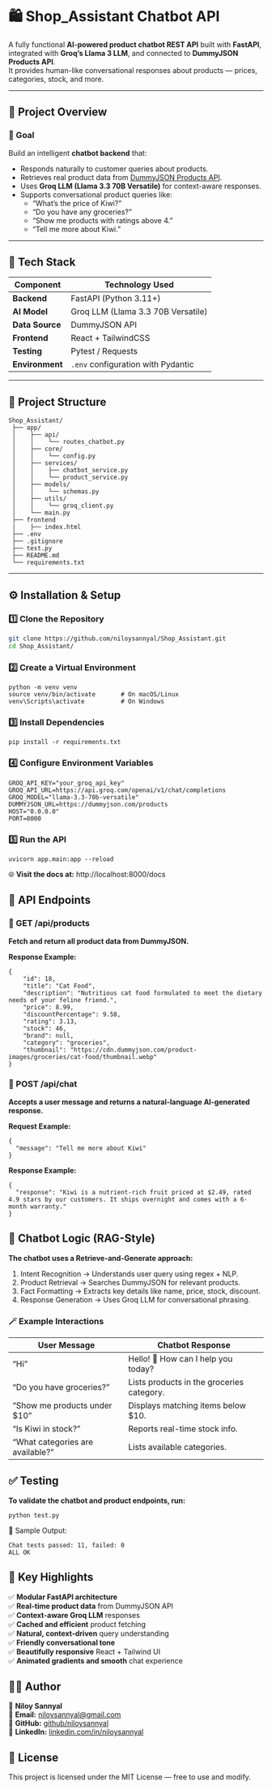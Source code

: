 # 🛍️ Shop_Assistant Chatbot API

A fully functional **AI-powered product chatbot REST API** built with **FastAPI**, integrated with **Groq’s Llama 3 LLM**, and connected to **DummyJSON Products API**.  
It provides human-like conversational responses about products — prices, categories, stock, and more.

---

## 🚀 Project Overview

### 🎯 Goal
Build an intelligent **chatbot backend** that:
- Responds naturally to customer queries about products.
- Retrieves real product data from [DummyJSON Products API](https://dummyjson.com/products).
- Uses **Groq LLM (Llama 3.3 70B Versatile)** for context-aware responses.
- Supports conversational product queries like:
  - “What’s the price of Kiwi?”
  - “Do you have any groceries?”
  - “Show me products with ratings above 4.”
  - “Tell me more about Kiwi.”

---

## 🧩 Tech Stack

| Component        | Technology Used |
|------------------|-----------------|
| **Backend**      | FastAPI (Python 3.11+) |
| **AI Model**     | Groq LLM (Llama 3.3 70B Versatile) |
| **Data Source**  | DummyJSON API |
| **Frontend**     | React + TailwindCSS |
| **Testing**      | Pytest / Requests |
| **Environment**  | `.env` configuration with Pydantic |

---

## 📁 Project Structure
```
Shop_Assistant/
 ├── app/
 │    ├── api/
 │    │    └── routes_chatbot.py
 │    ├── core/
 │    │    └── config.py
 │    ├── services/
 │    │    ├── chatbot_service.py
 │    │    └── product_service.py
 │    ├── models/
 │    │    └── schemas.py
 │    ├── utils/
 │    │    └── groq_client.py
 │    └── main.py
 ├── frontend
 |    ├── index.html
 ├── .env
 ├── .gitignore
 ├── test.py
 ├── README.md
 └── requirements.txt
```


---

## ⚙️ Installation & Setup

### 1️⃣ Clone the Repository

```bash
git clone https://github.com/niloysannyal/Shop_Assistant.git
cd Shop_Assistant/
```
### 2️⃣ Create a Virtual Environment
```
python -m venv venv
source venv/bin/activate       # On macOS/Linux
venv\Scripts\activate          # On Windows
```
### 3️⃣ Install Dependencies
```
pip install -r requirements.txt
```
### 4️⃣ Configure Environment Variables
```
GROQ_API_KEY="your_groq_api_key"
GROQ_API_URL=https://api.groq.com/openai/v1/chat/completions
GROQ_MODEL="llama-3.3-70b-versatile"
DUMMYJSON_URL=https://dummyjson.com/products
HOST="0.0.0.0"
PORT=8000
```
### 5️⃣ Run the API
```
uvicorn app.main:app --reload
```
🌐 **Visit the docs at:** http://localhost:8000/docs

## 💬 API Endpoints
### 🔹 GET /api/products
**Fetch and return all product data from DummyJSON.**

**Response Example:**
```
{
    "id": 18,
    "title": "Cat Food",
    "description": "Nutritious cat food formulated to meet the dietary needs of your feline friend.",
    "price": 8.99,
    "discountPercentage": 9.58,
    "rating": 3.13,
    "stock": 46,
    "brand": null,
    "category": "groceries",
    "thumbnail": "https://cdn.dummyjson.com/product-images/groceries/cat-food/thumbnail.webp"
}
```
### 🔹 POST /api/chat
**Accepts a user message and returns a natural-language AI-generated response.**

**Request Example:**
```
{
  "message": "Tell me more about Kiwi"
}
```
**Response Example:**
```
{
  "response": "Kiwi is a nutrient-rich fruit priced at $2.49, rated 4.9 stars by our customers. It ships overnight and comes with a 6-month warranty."
}
```

## 🧠 Chatbot Logic (RAG-Style)
**The chatbot uses a Retrieve-and-Generate approach:**
1. Intent Recognition → Understands user query using regex + NLP.
2. Product Retrieval → Searches DummyJSON for relevant products.
3. Fact Formatting → Extracts key details like name, price, stock, discount.
4. Response Generation → Uses Groq LLM for conversational phrasing.

### 🪄 Example Interactions
| User Message                     | Chatbot Response                          |
| -------------------------------- | ----------------------------------------- |
| “Hi”                             | Hello! 👋 How can I help you today?       |
| “Do you have groceries?”         | Lists products in the groceries category. |
| “Show me products under $10”     | Displays matching items below $10.        |
| “Is Kiwi in stock?”              | Reports real-time stock info.             |
| “What categories are available?” | Lists available categories.               |

## ✅ Testing
**To validate the chatbot and product endpoints, run:**
```
python test.py
```
🧪 Sample Output:
```
Chat tests passed: 11, failed: 0
ALL OK
```

## 🧱 Key Highlights
✅ **Modular FastAPI architecture**  
✅ **Real-time product data** from DummyJSON API  
✅ **Context-aware Groq LLM** responses  
✅ **Cached and efficient** product fetching  
✅ **Natural, context-driven** query understanding  
✅ **Friendly conversational tone**  
✅ **Beautifully responsive** React + Tailwind UI  
✅ **Animated gradients and smooth** chat experience  


## 🧑‍💻 Author

👤 **Niloy Sannyal**  
💌 **Email:** [niloysannyal@gmail.com](mailto:Niloysannyal@gmail.com)    
🐙 **GitHub:** [github/niloysannyal](https://github.com/niloysannyal)  
💼 **LinkedIn:** [linkedin.com/in/niloysannyal](https://linkedin.com/in/niloysannyal)


## 🪪 License
This project is licensed under the MIT License — free to use and modify.
